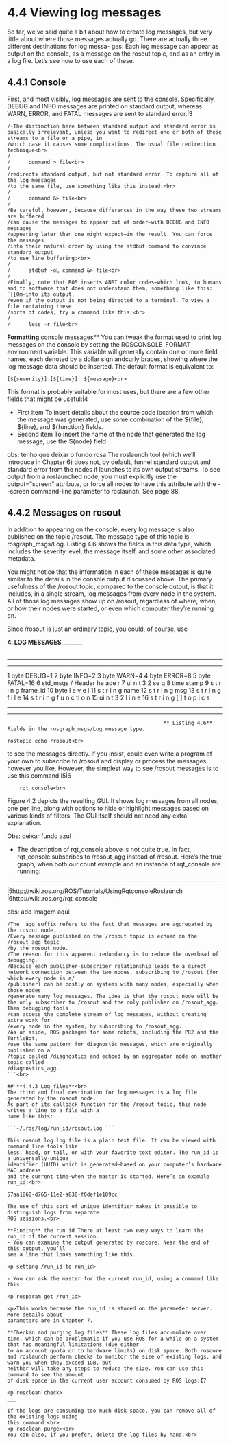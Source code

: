 # **4.4 Viewing log messages**

So far, we’ve said quite a bit about how to create log messages, but very little about where
those messages actually go. There are actually three different destinations for log messa-
ges: Each log message can appear as output on the console, as a message on the rosout topic, 
and as an entry in a log file. Let’s see how to use each of these.

## **4.4.1 Console**

First, and most visibly, log messages are sent to the console. Specifically, DEBUG and
INFO messages are printed on standard output, whereas WARN, ERROR, and FATAL
messages are sent to standard error.Í3

```
/-The distinction here between standard output and standard error is basically irrelevant, unless you want to redirect one or both of these streams to a file or a pipe, in
/which case it causes some complications. The usual file redirection technique<br>
/
/      command > file<br>
/
/redirects standard output, but not standard error. To capture all of the log messages
/to the same file, use something like this instead:<br>
/
/      command &> file<br>
/
/Be careful, however, because differences in the way these two streams are buffered
/can cause the messages to appear out of order—with DEBUG and INFO messages
/appearing later than one might expect—in the result. You can force the messages
/into their natural order by using the stdbuf command to convince standard output
/to use line buffering:<br>
/
/      stdbuf -oL command &> file<br>
/
/Finally, note that ROS inserts ANSI color codes—which look, to humans and to software that does not understand them, something like this: ˆ[[0m—into its output,
/even if the output is not being directed to a terminal. To view a file containing these
/sorts of codes, try a command like this:<br>
/
/      less -r file<br>
```
      
**Formatting** console messages** You can tweak the format used to print log messages on
the console by setting the ROSCONSOLE_FORMAT environment variable. This variable will 
generally contain one or more field names, each denoted by a dollar sign andcurly braces, 
showing where the log message data should be inserted. The default format is equivalent to:<br>

    [${severity}] [${time}]: ${message}<br>

This format is probably suitable for most uses, but there are a few other fields that might
be useful:Í4<br>

* First item To insert details about the source code location from which the message was generated, use some combination of the ${file}, ${line}, and ${function} fields.<br>
* Second item To insert the name of the node that generated the log message, use the ${node} field<br>

obs: tenho que deixar o fundo rosa
The roslaunch tool (which we’ll introduce in Chapter 6) does not, by default, funnel
standard output and standard error from the nodes it launches to its own output
streams. To see output from a roslaunched node, you must explicitly use the output="screen" attribute, or force all nodes to have this attribute with the --screen
command-line parameter to roslaunch. See page 88.

## **4.4.2 Messages on rosout**

In addition to appearing on the console, every log message is also published on the topic
/rosout. The message type of this topic is rosgraph_msgs/Log. Listing 4.6 shows the
fields in this data type, which includes the severity level, the message itself, and some other
associated metadata.<br>

You might notice that the information in each of these messages is quite similar to
the details in the console output discussed above. The primary usefulness of the /rosout
topic, compared to the console output, is that it includes, in a single stream, log messages
from every node in the system. All of those log messages show up on /rosout, regardless
of where, when, or how their nodes were started, or even which computer they’re running
on.<br>

Since /rosout is just an ordinary topic, you could, of course, use

**4. LOG MESSAGES**
_______<br><br>

_______
_______
1 byte DEBUG=1
2 byte INFO=2
3 byte WARN=4
4 byte ERROR=8
5 byte FATAL=16
6 std_msgs / Header he ade r
7 ui n t 3 2 se q
8 time stamp
9 s t r i n g frame_id
10 byte l e v e l
11 s t r i n g name
12 s t r i n g msg
13 s t r i n g f i l e
14 s t r i n g f u n c ti o n
15 ui n t 3 2 l i n e
16 s t r i n g [ ] t o p i c s
_________
_________
                                                       ** Listing 4.6**: Fields in the rosgraph_msgs/Log message type.

    rostopic echo /rosout<br>
 
to see the messages directly. If you insist, could even write a program of your own to subscribe to /rosout and display or process the messages however you like. However, the
simplest way to see /rosout messages is to use this command:Í5Í6<br>

        rqt_console<br>
        
Figure 4.2 depicts the resulting GUI. It shows log messages from all nodes, one per line,
along with options to hide or highlight messages based on various kinds of filters. The GUI
itself should not need any extra explanation.<br>

Obs: deixar fundo azul 
- The description of rqt_console above is not quite true. In fact, rqt_console subscribes to /rosout_agg instead of /rosout. Here’s the true graph, when both our
count example and an instance of rqt_console are running:

__________________________________________________________________________________________________________________________________________________________________
Í5http://wiki.ros.org/ROS/Tutorials/UsingRqtconsoleRoslaunch
Í6http://wiki.ros.org/rqt_console


obs: add imagem aqui 

```
/The _agg suffix refers to the fact that messages are aggregated by the rosout node.
/Every message published on the /rosout topic is echoed on the /rosout_agg topic
/by the rosout node.
/The reason for this apparent redundancy is to reduce the overhead of debugging.
/Because each publisher-subscriber relationship leads to a direct network connection between the two nodes, subscribing to /rosout (for which every node is a/
/publisher) can be costly on systems with many nodes, especially when those nodes
/generate many log messages. The idea is that the rosout node will be the only subscriber to /rosout and the only publisher on /rosout_agg. Then debugging tools
/can access the complete stream of log messages, without creating extra work for
/every node in the system, by subscribing to /rosout_agg.
/As an aside, ROS packages for some robots, including the PR2 and the TurtleBot,
/use the same pattern for diagnostic messages, which are originally published on a
/topic called /diagnostics and echoed by an aggregator node on another topic called
/diagnostics_agg.
```<br>

## **4.4.3 Log files**<br>
The third and final destination for log messages is a log file generated by the rosout node.
As part of its callback function for the /rosout topic, this node writes a line to a file with a
name like this:

```∼/.ros/log/run_id/rosout.log ```

This rosout.log log file is a plain text file. It can be viewed with command line tools like
less, head, or tail, or with your favorite text editor. The run_id is a universally-unique
identifier (UUID) which is generated—based on your computer’s hardware MAC address
and the current time—when the master is started. Here’s an example run_id:<br>

57aa1860-d765-11e2-a830-f0def1e189cc

The use of this sort of unique identifier makes it possible to distinguish logs from separate
ROS sessions.<br>

**Finding** the run id There at least two easy ways to learn the run_id of the current session.
- You can examine the output generated by roscore. Near the end of this output, you’ll
see a line that looks something like this.

<p setting /run_id to run_id>

- You can ask the master for the current run_id, using a command like this:

<p rosparam get /run_id>

<p>This works because the run_id is stored on the parameter server. More details about
parameters are in Chapter 7.

**Checkin and purging log files** These log files accumulate over time, which can be problematic if you use ROS for a while on a system that has meaningful limitations (due either
to an account quota or to hardware limits) on disk space. Both roscore and roslaunch perform checks to monitor the size of existing logs, and warn you when they exceed 1GB, but
neither will take any steps to reduce the size. You can use this command to see the amount
of disk space in the current user account consumed by ROS logs:Í7

<p rosclean check>
___

If the logs are consuming too much disk space, you can remove all of the existing logs using
this command:<br>
<p rosclean purge><br>
You can also, if you prefer, delete the log files by hand.<br>












  
